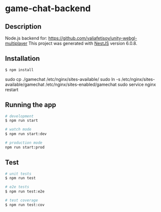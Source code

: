 # game-chat-backend

## Description

Node.js backend for: https://github.com/valiafetisov/unity-webgl-multiplayer
This project was generated with [NestJS](https://docs.nestjs.com/) version 6.0.8. 

## Installation

```bash
$ npm install
```
sudo cp ./gamechat /etc/nginx/sites-available/
sudo ln -s /etc/nginx/sites-available/gamechat /etc/nginx/sites-enabled/gamechat
sudo service nginx restart

## Running the app

```bash
# development
$ npm run start

# watch mode
$ npm run start:dev

# production mode
npm run start:prod
```

## Test

```bash
# unit tests
$ npm run test

# e2e tests
$ npm run test:e2e

# test coverage
$ npm run test:cov
```

